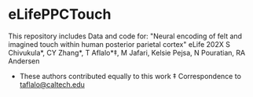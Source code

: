 # eLifePPCTouch

This repository includes Data and code for:
"Neural encoding of felt and imagined touch within human posterior parietal cortex" eLife 202X
S Chivukula*, CY Zhang*, T Aflalo*‡, M Jafari, Kelsie Pejsa, N Pouratian, RA Andersen
* These authors contributed equally to this work
‡ Correspondence to taflalo@caltech.edu 

